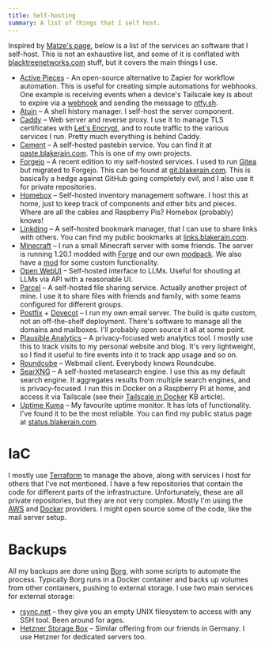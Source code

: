```yaml
---
title: Self-hosting
summary: A list of things that I self host.
---
```


Inspired by [Matze's page](https://kittsteiner.blog/self-hosting/), below is a list of the services
an software that I self-host. This is not an exhaustive list, and some of it is conflated with
[blacktreenetworks.com](https://blacktreenetworks.com/) stuff, but it covers the main things I use.

- [Active Pieces](https://activepieces.com/) - An open-source alternative to Zapier for workflow
  automation. This is useful for creating simple automations for webhooks. One example is receiving
  events when a device's Tailscale key is about to expire via a
  [webhook](https://tailscale.com/kb/1213/webhooks) and sending the message to
  [ntfy.sh](https://ntfy.sh/).
- [Atuin](https://atuin.sh/) – A shell history manager. I self-host the server component.
- [Caddy](https://caddyserver.com/) – Web server and reverse proxy. I use it to manage TLS
  certificates with [Let's Encrypt](https://letsencrypt.org/), and to route traffic to the various
  services I run. Pretty much everything is behind Caddy.
- [Cement](https://github.com/BlakeRain/cement) – A self-hosted pastebin service. You can find it at
  [paste.blakerain.com](https://paste.blakerain.com/). This is one of my own projects.
- [Forgejo](https://forgejo.org/) – A recent edition to my self-hosted services. I used to run
  [Gitea](https://about.gitea.com/) but migrated to Forgejo. This can be found at
  [git.blakerain.com](https://git.blakerain.com/). This is basically a hedge against GitHub going
  completely evil, and I also use it for private repositories.
- [Homebox](https://homebox.software/en/) – Self-hosted inventory management software. I host this
  at home, just to keep track of components and other bits and pieces. Where are all the cables and
  Raspberry Pis? Homebox (probably) knows!
- [Linkding](https://linkding.link/) – A self-hosted bookmark manager, that I can use to share links
  with others. You can find my public bookmarks at [links.blakerain.com](https://links.blakerain.com/).
- [Minecraft](https://www.minecraft.net/en-us) – I run a small Minecraft server with some friends.
  The server is running 1.20.1 modded with [Forge](https://files.minecraftforge.net/) and our own
  [modpack](https://github.com/bans-minecraft/modpack). We also have a
  [mod](https://github.com/bans-minecraft/utamacraft) for some custom functionality.
- [Open WebUI](https://github.com/open-webui/open-webui) – Self-hosted interface to LLMs. Useful for
  shouting at LLMs via API with a reasonable UI.
- [Parcel](https://github.com/BlakeRain/parcel) – A self-hosted file sharing service. Actually
  another project of mine. I use it to share files with friends and family, with some teams
  configured for different groups.
- [Postfix](https://www.postfix.org/) + [Dovecot](https://www.dovecot.org/) – I run my own email
  server. The build is quite custom, not an off-the-shelf deployment. There's software to manage all
  the domains and mailboxes. I'll probably open source it all at some point.
- [Plausible Analytics](https://plausible.io/) – A privacy-focused web analytics tool. I mostly use
  this to track visits to my personal website and blog. It's very lightweight, so I find it useful
  to fire events into it to track app usage and so on.
- [Roundcube](https://roundcube.net/) – Webmail client. Everybody knows Roundcube.
- [SearXNG](https://github.com/searxng/searxng) – A self-hosted metasearch engine. I use this as my
  default search engine. It aggregates results from multiple search engines, and is privacy-focused.
  I run this in Docker on a Raspberry Pi at home, and access it via Tailscale (see their [Tailscale
  in Docker](https://tailscale.com/kb/1282/docker) KB article).
- [Uptime Kuma](https://github.com/louislam/uptime-kuma) – My favourite uptime monitor. It has lots
  of functionality. I've found it to be the most reliable. You can find my public status page at
  [status.blakerain.com](https://status.blakerain.com/).

# IaC

I mostly use [Terraform](https://www.terraform.io/) to manage the above, along with services I host
for others that I've not mentioned. I have a few repositories that contain the code for different
parts of the infrastructure. Unfortunately, these are all private repositories, but they are not
very complex. Mostly I'm using the [AWS](https://aws.amazon.com/) and [Docker](https://www.docker.com/)
providers. I might open source some of the code, like the mail server setup.

# Backups

All my backups are done using [Borg](https://borgbackup.readthedocs.io/en/stable/), with some
scripts to automate the process. Typically Borg runs in a Docker container and backs up volumes from
other containers, pushing to external storage. I use two main services for external storage:

- [rsync.net](https://rsync.net/) – they give you an empty UNIX filesystem to access with any SSH
  tool. Been around for ages.
- [Hetzner Storage Box](https://www.hetzner.com/storage/storage-box/) – Similar offering from our
  friends in Germany. I use Hetzner for dedicated servers too.


